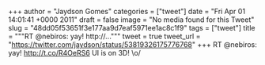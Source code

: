
+++
author = "Jaydson Gomes"
categories = ["tweet"]
date = "Fri Apr 01 14:01:41 +0000 2011"
draft = false
image = "No media found for this Tweet"
slug = "48dd05f53651f3e177aa9d7eaf5971ee1ac8c1f9"
tags = ["tweet"]
title = """RT @nebiros: yay! http://..."""
tweet = true
tweet_url = "https://twitter.com/jaydson/status/53819326175776768"
+++
RT @nebiros: yay! http://t.co/R4OeRS6 UI is on 3D! \o/
